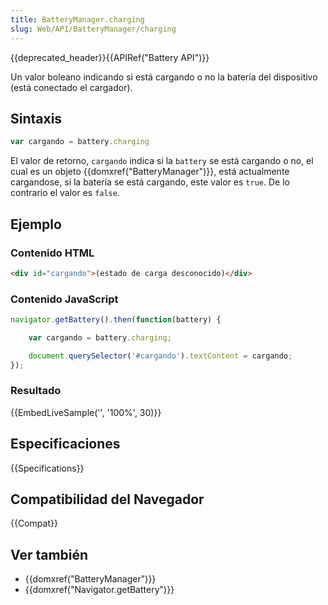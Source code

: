 ```yaml
---
title: BatteryManager.charging
slug: Web/API/BatteryManager/charging
---
```


{{deprecated_header}}{{APIRef("Battery API")}}

Un valor boleano indicando si está cargando o no la batería del dispositivo (está conectado el cargador).

## Sintaxis

```js
var cargando = battery.charging
```

El valor de retorno, `cargando` indica si la `battery` se está cargando o no, el cual es un objeto {{domxref("BatteryManager")}}, está actualmente cargandose, si la batería se está cargando, este valor es `true`. De lo contrario el valor es `false`.

## Ejemplo

### Contenido HTML

```html
<div id="cargando">(estado de carga desconocido)</div>
```

### Contenido JavaScript

```js
navigator.getBattery().then(function(battery) {

    var cargando = battery.charging;

    document.querySelector('#cargando').textContent = cargando;
});
```

### Resultado

{{EmbedLiveSample('', '100%', 30)}}

## Especificaciones

{{Specifications}}

## Compatibilidad del Navegador

{{Compat}}

## Ver también

- {{domxref("BatteryManager")}}
- {{domxref("Navigator.getBattery")}}
